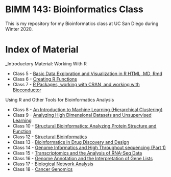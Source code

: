 # BIMM 143: Bioinformatics Class


This is my repository for my Bioinformatics class at UC San Diego during Winter 2020.

# Index of Material

_Introductory Material: Working With R

- Class 5 - [Basic Data Exploration and Visualization in R HTML, MD, Rmd](https://github.com/linhanho/bimm143/blob/master/class05/class05.md) 
- Class 6 - [Creating R Functions](https://github.com/linhanho/bimm143/blob/master/class06/class06.md)
- Class 7 - [R Packages, working with CRAN, and working with Bioconductor](https://github.com/linhanho/bimm143/tree/master/class07)

Using R and Other Tools for Bioinformatics Analysis

- Class 8 - [An Introduction to Machine Learning (Hierarchical Clustering)](https://github.com/linhanho/bimm143/blob/master/class08/class08.md)
- Class 9 - [Analyzing High Dimensional Datasets and Unsupervised Learning](https://github.com/linhanho/bimm143/blob/master/class09/class09.md)
- Class 10 - [Structural Bioinformatics: Analyzing Protein Structure and Function](https://github.com/linhanho/bimm143/blob/master/class10/class10.md)
- Class 12 - [Structural Bioinformatics](https://github.com/linhanho/bimm143/blob/master/class12/class12.md)
- Class 13 - [Bioinformatics in Drug Discovery and Design](https://github.com/linhanho/bimm143/blob/master/class13/class13.md)
- Class 14 - [Genome Informatics and High Throughout sequencing (Part 1)](https://github.com/linhanho/bimm143/blob/master/class14/class14.md)
- Class 15 - [Transcriptomics and the Analysis of RNA-Seq Data](https://github.com/linhanho/bimm143/blob/master/class15/class15.md)
- Class 16 - [Genome Annotation and the Interpretation of Gene Lists](https://github.com/linhanho/bimm143/blob/master/class16/class16.md)
- Class 17 - [Biological Network Analysis](https://github.com/linhanho/bimm143/tree/master/class17)
- Class 18 - [Cancer Genomics](https://github.com/linhanho/bimm143/tree/master/class18)

